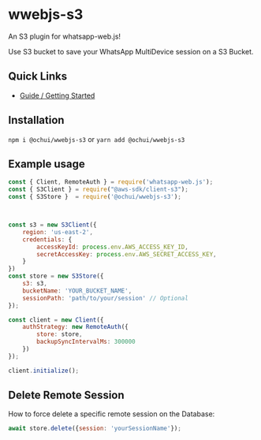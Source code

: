 # wwebjs-s3
An S3 plugin for whatsapp-web.js! 

Use S3 bucket to save your WhatsApp MultiDevice session on a S3 Bucket.

## Quick Links

* [Guide / Getting Started](https://wwebjs.dev/guide/authentication.html)

## Installation

`npm i @ochui/wwebjs-s3` or `yarn add @ochui/wwebjs-s3`


## Example usage

```js
const { Client, RemoteAuth } = require('whatsapp-web.js');
const { S3Client } = require("@aws-sdk/client-s3");
const { S3Store }  = require('@ochui/wwebjs-s3');



const s3 = new S3Client({
    region: 'us-east-2',
    credentials: {
        accessKeyId: process.env.AWS_ACCESS_KEY_ID,
        secretAccessKey: process.env.AWS_SECRET_ACCESS_KEY,
    }
})
const store = new S3Store({ 
    s3: s3, 
    bucketName: 'YOUR_BUCKET_NAME',
    sessionPath: 'path/to/your/session' // Optional
});

const client = new Client({
    authStrategy: new RemoteAuth({
        store: store,
        backupSyncIntervalMs: 300000
    })
});

client.initialize();


```

## Delete Remote Session

How to force delete a specific remote session on the Database:

```js
await store.delete({session: 'yourSessionName'});
```